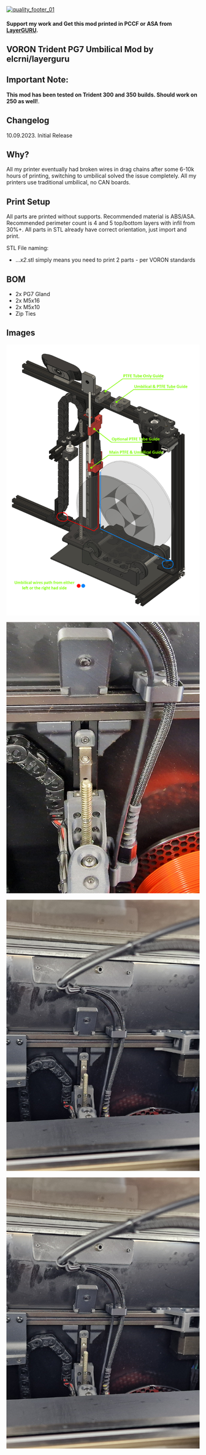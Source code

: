 [![quality_footer_01](https://user-images.githubusercontent.com/74976689/211813069-14bc61b6-7e83-4545-9fdf-7c2d451e0e5c.jpg)](https://layerguru.com/product/voron-stealthburner-orbiter-2-0/)

#### Support my work and Get this mod printed in PCCF or ASA from [LayerGURU](https://layerguru.com/product/voron-stealthburner-orbiter-2-0/).

## VORON Trident PG7 Umbilical Mod by elcrni/layerguru

## Important Note:

**This mod has been tested on Trident 300 and 350 builds. Should work on 250 as well!**. 

## Changelog
10.09.2023.
Initial Release

## Why?

All my printer eventually had broken wires in drag chains after some 6-10k hours of printing, switching to umbilical solved the issue completely. All my printers use traditional umbilical, no CAN boards.

## Print Setup

All parts are printed without supports. Recommended material is ABS/ASA. Recommended perimeter count is 4 and 5 top/bottom layers with infil from 30%+. All parts in STL already have correct orientation, just import and print.

STL File naming:
- ..._x2_.stl simply means you need to print 2 parts - per VORON standards

## BOM

- 2x PG7 Gland
- 2x M5x16
- 2x M5x10
- Zip Ties

## Images

![1](/Trident_Umbilical/Images/001.jpg)

![1](/Trident_Umbilical/Images/002.jpg)

![1](/Trident_Umbilical/Images/003.jpg)

![1](/Trident_Umbilical/Images/003.jpg)





